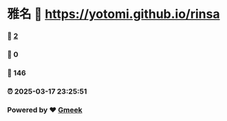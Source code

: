# 雅名 :link: https://yotomi.github.io/rinsa 
### :page_facing_up: [2](https://yotomi.github.io/rinsa/tag.html) 
### :speech_balloon: 0 
### :hibiscus: 146 
### :alarm_clock: 2025-03-17 23:25:51 
### Powered by :heart: [Gmeek](https://github.com/Meekdai/Gmeek)
